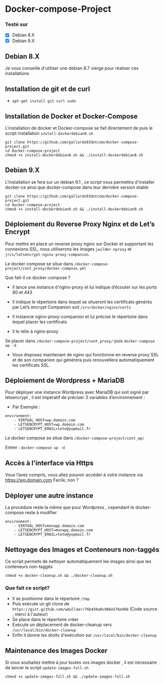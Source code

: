 # Docker-compose-Project

### Testé sur ###
 * [x] Debian 8.X
 * [x] Debian 9.X
 
## Debian 8.X 
Je vous conseille d'utiliser une debian 8.7 vierge pour réaliser ces installations

## Installation de git et de curl 

* `apt-get install git curl sudo`

## Installation de Docker et Docker-Compose 

L'installation de docker et Docker-compose se fait directement de puis le script installation `install-dockerdebian8.sh`

```
git clone https://github.com/gallardo93dotcom/docker-compose-project.git
cd docker-compose-project
chmod +x install-dockerdebian8.sh && ./install-dockerdebian8.sh 
```

## Debian 9.X 
L'installation se fera sur un debian 9.1 , ce script vous permettra d'installer docker-ce ainsi que docker-compose dans leur dernière version stable

```
git clone https://github.com/gallardo93dotcom/docker-compose-project.git
cd docker-compose-project
chmod +x install-dockerdebian9.sh && ./install-dockerdebian9.sh 
```
 
## Déploiement du Reverse Proxy Nginx et de Let’s Encrypt

Pour mettre en place un reverse proxy nginx sur Docker et supportant les connexions SSL, nous utiliserons les images `jwilder-nproxy` et `jrcs/letsencrypt-nginx-proxy-companion`.

Le docker compose se situe dans `/docker-compose-project/cont_proxy/docker-compose.yml`

Que fait-il ce docker-compose ?
- Il lance une instance d'nginx-proxy et lui indique d’écouter sur les ports 80 et 443
- Il indique le répertoire dans lequel se situeront les certificats générés par Let’s encrypt Companion soit `/srv/docker/nginx/certs`

- Il instancie nginx-proxy-companion et lui précise le répertoire dans lequel placer les certificats 
- Il le relie à nginx-proxy

Se placer dans `/docker-compose-project/cont_proxy/`
puis `docker-compose up -d`

- Vous disposez maintenant de nginx qui fonctionne en reverse proxy SSL et de son companion qui génèrera puis renouvellera automatiquement les certificats SSL.

## Déploiement de Wordpress + MariaDB

Pour déployer une instance Wordpress avec MariaDB qui soit signé par letsencrypt , il est impératif de préciser 3 variables d’environnement : 

- Par Exemple :

```
environment:
    - VIRTUAL_HOST=wp.domain.com
    - LETSENCRYPT_HOST=wp.domain.com 
    - LETSENCRYPT_EMAIL=toto@yopmail.fr
```

Le docker compose se situe dans `/docker-compose-project/cont_wp/`

Entrer : `docker-compose up -d`

## Accès à l'interface via Https

Vous l’avez compris, vous allez pouvoir accéder à votre instance via https://wp.domain.com Facile, non ?

## Déployer une autre instance 

La procédure reste la même que pour Wordpress , cependant le docker-compose reste à modifier

```
environment:
    - VIRTUAL_HOST=monapp.domain.com
    - LETSENCRYPT_HOST=monapp.domain.com 
    - LETSENCRYPT_EMAIL=toto@yopmail.fr
```
## Nettoyage des Images et Conteneurs non-taggés 

Ce script permets de nettoyer automatiquement les images ainsi que les conteneurs non-taggés

```
chmod +x docker-cleanup.sh && ./docker-cleanup.sh
```
### Que fait ce script?

- Il se positionne dans le répertoire `/tmp`
- Puis exécute un git clone de `https://gist.github.com/wdullaer/76b450a0c986e576e98b` (Code source , merci à l'auteur)
- Se place dans le répertoire créer 
- Exécute un déplacement de docker-cleanup vers `/usr/local/bin/docker-cleanup`
- Enfin il donne les droits d'exécution sur `/usr/local/bin/docker-cleanup`

## Maintenance des Images Docker 

Si vous souhaitez mettre à jour toutes vos images docker , il est nécessaire de lancer le script `update-images-full.sh`

```
chmod +x update-images-full.sh && ./update-images-full.sh
```
